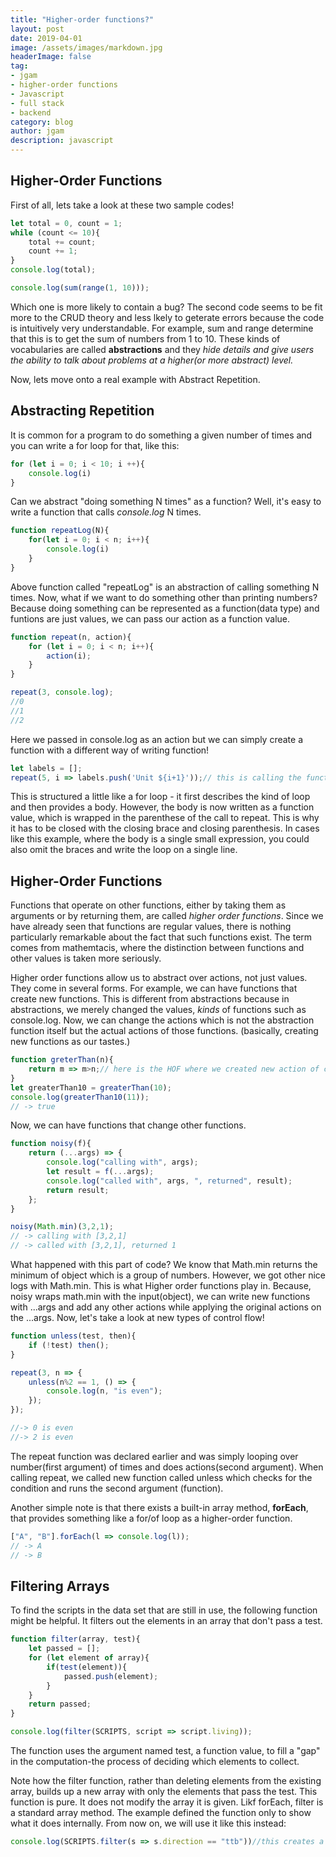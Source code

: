 ```yaml
---
title: "Higher-order functions?"
layout: post
date: 2019-04-01
image: /assets/images/markdown.jpg
headerImage: false
tag:
- jgam
- higher-order functions
- Javascript
- full stack
- backend
category: blog
author: jgam
description: javascript
---
```


## Higher-Order Functions

First of all, lets take a look at these two sample codes!

```javascript
let total = 0, count = 1;
while (count <= 10){
    total += count;
    count += 1;
}
console.log(total);
```

```javascript
console.log(sum(range(1, 10)));
```

Which one is more likely to contain a bug? The second code seems to be fit more to the CRUD theory and less lkely to geterate errors because the code is intuitively very understandable. For example, sum and range determine that this is to get the sum of numbers from 1 to 10. These kinds of vocabularies are called **abstractions** and they *hide details and give users the ability to talk about problems at a higher(or more abstract) level.*

Now, lets move onto a real example with Abstract Repetition.

## Abstracting Repetition

It is common for a program to do something a given number of times and you can write a for loop for that, like this:
```javascript
for (let i = 0; i < 10; i ++){
    console.log(i)
}
```

Can we abstract "doing something N times" as a function? Well, it's easy to write a function that calls *console.log* N times.

```javascript
function repeatLog(N){
    for(let i = 0; i < n; i++){
        console.log(i)
    }
}
```

Above function called "repeatLog" is an abstraction of calling something N times. Now, what if we want to do something other than printing numbers? Because doing something can be represented as a function(data type) and funtions are just values, we can pass our action as a function value.

```javascript
function repeat(n, action){
    for (let i = 0; i < n; i++){
        action(i);
    }
}

repeat(3, console.log);
//0
//1
//2
```

Here we passed in console.log as an action but we can simply create a function with a different way of writing function!

```javascript
let labels = [];
repeat(5, i => labels.push('Unit ${i+1}'));// this is calling the function and a variation from repeat(3, console.log); from above.
```

This is structured a little like a for loop - it first describes the kind of loop and then provides a body. However, the body is now written as a function value, which is wrapped in the parenthese of the call to repeat. This is why it has to be closed with the closing brace and closing parenthesis. In cases like this example, where the body is a single small expression, you could also omit the braces and write the loop on a single line.

## Higher-Order Functions

Functions that operate on other functions, either by taking them as arguments or by returning them, are called *higher order functions*. Since we have already seen that functions are regular values, there is nothing particularly remarkable about the fact that such functions exist. The term comes from mathemtacis, where the distinction between functions and other values is taken more seriously.

Higher order functions allow us to abstract over actions, not just values. They come in several forms. For example, we can have functions that create new functions. This is different from abstractions because in abstractions, we merely changed the values, *kinds* of functions such as console.log. Now, we can change the actions which is not the abstraction function itself but the actual actions of those functions. (basically, creating new functions as our tastes.)

```javascript
function greterThan(n){
    return m => m>n;// here is the HOF where we created new action of comparing m to n where m is the input of the function.
}
let greaterThan10 = greaterThan(10);
console.log(greaterThan10(11));
// -> true
```

Now, we can have functions that change other functions.

```javascript
function noisy(f){
    return (...args) => {
        console.log("calling with", args);
        let result = f(...args);
        console.log("called with", args, ", returned", result);
        return result;
    };
}

noisy(Math.min)(3,2,1);
// -> calling with [3,2,1]
// -> called with [3,2,1], returned 1
```

What happened with this part of code? We know that Math.min returns the minimum of object which is a group of numbers. However, we got other nice logs with Math.min. This is what Higher order functions play in. Because, noisy wraps math.min with the input(object), we can write new functions with ...args and add any other actions while applying the original actions on the ...args. Now, let's take a look at new types of control flow!

```javascript
function unless(test, then){
    if (!test) then();
}

repeat(3, n => {
    unless(n%2 == 1, () => {
        console.log(n, "is even");
    });
});

//-> 0 is even
//-> 2 is even
```

The repeat function was declared earlier and was simply looping over number(first argument) of times and does actions(second argument). When calling repeat, we called new function called unless which checks for the condition and runs the second argument (function).

Another simple note is that there exists a built-in array method, **forEach**, that provides something like a for/of loop as a higher-order function.

```javascript
["A", "B"].forEach(l => console.log(l));
// -> A
// -> B
```

## Filtering Arrays

To find the scripts in the data set that are still in use, the following function might be helpful. It filters out the elements in an array that don't pass a test.

```javascript
function filter(array, test){
    let passed = [];
    for (let element of array){
        if(test(element)){
            passed.push(element);
        }
    }
    return passed;
}

console.log(filter(SCRIPTS, script => script.living));

```

The function uses the argument named test, a function value, to fill a "gap" in the computation-the process of deciding which elements to collect.

Note how the filter function, rather than deleting elements from the existing array, builds up a new array with only the elements that pass the test. This function is pure. It does not modify the array it is given. Likf forEach, filter is a standard array method. The example defined the function only to show what it does internally. From now on, we will use it like this instead:

```javascript
console.log(SCRIPTS.filter(s => s.direction == "ttb"))//this creates a new array that has its direction is equal to "ttb"
```